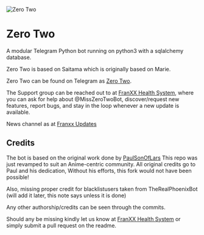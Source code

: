 ![Zero Two](https://images8.alphacoders.com/910/910564.jpg)
# Zero Two 

A modular Telegram Python bot running on python3 with a sqlalchemy database.

Zero Two is based on Saitama which is originally based on Marie.

Zero Two can be found on Telegram as [Zero Two](https://t.me/@MissZeroTwoRobot).

The Support group can be reached out to at [FranXX Health System](https://t.me/FranXXSupport), where you can ask for help about @MissZeroTwoBot, discover/request new features, report bugs, and stay in the loop whenever a new update is available. 

News channel as at [Franxx Updates](https://https://t.me/zerotwoupdates) 


## Credits
The bot is based on the original work done by [PaulSonOfLars](https://github.com/PaulSonOfLars)
This repo was just revamped to suit an Anime-centric community. All original credits go to Paul and his dedication, Without his efforts, this fork would not have been possible!

Also, missing proper credit for blacklistusers taken from TheRealPhoenixBot (will add it later, this note says unless it is done)

Any other authorship/credits can be seen through the commits.

Should any be missing kindly let us know at [FranXX Health System](https://t.me/FranXXSupport) or simply submit a pull request on the readme.
